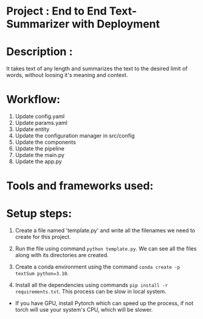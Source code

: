 # Project : End to End Text-Summarizer with Deployment


# Description : 
It takes text of any length and summarizes the text to the desired limit of words, without loosing it's meaning and context.


# Workflow:
1. Update config.yaml
2. Update params.yaml
3. Update entity
4. Update the configuration manager in src/config
5. Update the components
6. Update the pipeline
7. Update the main.py
8. Update the app.py


# Tools and frameworks used:


# Setup steps:

1. Create a file named 'template.py' and write all the filenames we need to create for this project.
 
2. Run the file using command `python template.py`. We can see all the files along with its directories are created.

3. Create a conda environment using the command `conda create -p textSum python=3.10`.

4. Install all the dependencies using commands `pip install -r requirements.txt`. This process can be slow in local system.

- If you have GPU, install Pytorch which can speed up the process, if not torch will use your system's CPU, which will be slower.
